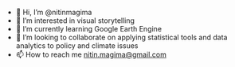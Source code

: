 - 👋 Hi, I’m @nitinmagima
- 👀 I’m interested in visual storytelling
- 🌱 I’m currently learning Google Earth Engine
- 💞️ I’m looking to collaborate on applying statistical tools and data analytics to policy and climate issues
- 📫 How to reach me nitin.magima@gmail.com
